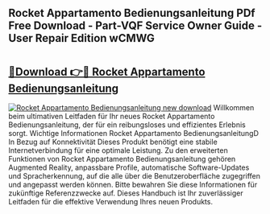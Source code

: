 ## Rocket Appartamento Bedienungsanleitung PDf Free Download - Part-VQF Service Owner Guide - User Repair Edition wCMWG

# <h2><a href="http://df2cv7w.blite.top/?on=Rocket+Appartamento+Bedienungsanleitung">🔗Download 👉🔴 Rocket Appartamento Bedienungsanleitung</a></h2>

[![Rocket Appartamento Bedienungsanleitung new download](https://i.imgur.com/lujVjoI.png)](http://df2cv7w.blite.top/?on=Rocket+Appartamento+Bedienungsanleitung)
Willkommen beim ultimativen Leitfaden für Ihr neues Rocket Appartamento Bedienungsanleitung, der für ein reibungsloses und effizientes Erlebnis sorgt. Wichtige Informationen Rocket Appartamento BedienungsanleitungD In Bezug auf Konnektivität Dieses Produkt benötigt eine stabile Internetverbindung für eine optimale Leistung. Zu den erweiterten Funktionen von Rocket Appartamento Bedienungsanleitung gehören Augmented Reality, anpassbare Profile, automatische Software-Updates und Spracherkennung, auf die alle über die Benutzeroberfläche zugegriffen und angepasst werden können. Bitte bewahren Sie diese Informationen für zukünftige Referenzzwecke auf. Dieses Handbuch ist Ihr zuverlässiger Leitfaden für die effektive Verwendung Ihres neuen Produkts.
